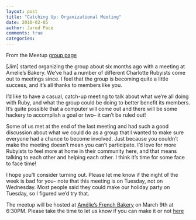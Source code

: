 ```yaml
---
layout: post
title: "Catching Up: Organizational Meeting"
date: 2010-02-05
author: Jared Pace
comments: true
categories: 
---
```


From the Meetup [group page](http://www.meetup.com/charlotte-rb)

[Jim] started organizing the group about six months ago with a meeting at Amelie’s Bakery. We’ve had a number of different Charlotte Rubyists come out to meetings since. I feel that the group is becoming quite a little success, and it’s all thanks to members like you.

I’d like to have a casual, catch-up meeting to talk about what we’re all doing with Ruby, and what the group could be doing to better benefit its members. It’s quite possible that a computer will come out and there will be some hackery to accomplish a goal or two– it can’t be ruled out!

Some of us met at the end of the last meeting and had such a good discussion about what we could do as a group that I wanted to make sure everyone had a chance to become involved. Just because you couldn’t make the meeting doesn’t mean you can’t participate. I’d love for more Rubyists to feel more at home in their community here, and that means talking to each other and helping each other. I think it’s time for some face to face time!

I hope you’ll consider turning out. Please let me know if the night of the week is bad for you– note that this meeting is on Tuesday, not on Wednesday. Most people said they could make our holiday party on Tuesday, so I figured we’d try that.

The meetup will be hosted at [Amélie’s French Bakery](http://www.meetup.com/charlotte-rb/venue/843220/?eventId=12598547&popup=true) on March 9th at 6:30PM. Please take the time to let us know if you can make it or not [here](http://www.meetup.com/charlotte-rb/calendar/12598547)

